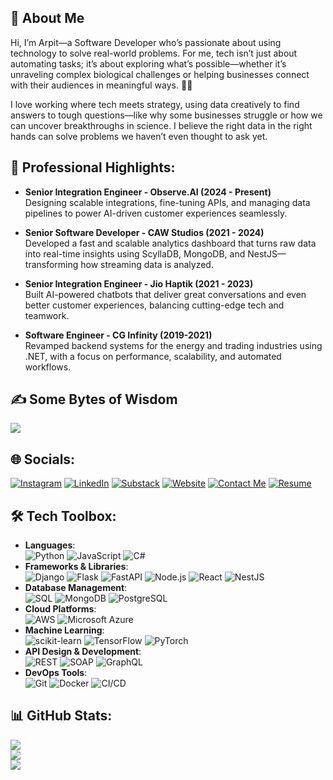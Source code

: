 ## 💫 About Me  

Hi, I’m Arpit—a Software Developer who’s passionate about using technology to solve real-world problems. For me, tech isn’t just about automating tasks; it’s about exploring what’s possible—whether it’s unraveling complex biological challenges or helping businesses connect with their audiences in meaningful ways. 🧬🔧

I love working where tech meets strategy, using data creatively to find answers to tough questions—like why some businesses struggle or how we can uncover breakthroughs in science. I believe the right data in the right hands can solve problems we haven’t even thought to ask yet.  

## 🌟 Professional Highlights:
- **Senior Integration Engineer - Observe.AI (2024 - Present)**<br>
Designing scalable integrations, fine-tuning APIs, and managing data pipelines to power AI-driven customer experiences seamlessly.

- **Senior Software Developer - CAW Studios (2021 - 2024)**<br>
Developed a fast and scalable analytics dashboard that turns raw data into real-time insights using ScyllaDB, MongoDB, and NestJS—transforming how streaming data is analyzed.

- **Senior Integration Engineer - Jio Haptik (2021 - 2023)**<br>
Built AI-powered chatbots that deliver great conversations and even better customer experiences, balancing cutting-edge tech and teamwork.

- **Software Engineer - CG Infinity (2019-2021)**<br>
Revamped backend systems for the energy and trading industries using .NET, with a focus on performance, scalability, and automated workflows.

## ✍️ Some Bytes of Wisdom
![](https://quotes-github-readme.vercel.app/api?type=horizontal&theme=radical)

## 🌐 Socials:
[![Instagram](https://img.shields.io/badge/Instagram-%23E4405F.svg?logo=Instagram&logoColor=white)](https://www.instagram.com/arpitdave_2801/) [![LinkedIn](https://img.shields.io/badge/LinkedIn-%230077B5.svg?logo=linkedin&logoColor=white)](https://www.linkedin.com/in/arpit-dave/) [![Substack](https://img.shields.io/badge/Substack-%23FF6719.svg?logo=Substack&logoColor=white)](https://arpitdave.substack.com/) [![Website](https://img.shields.io/badge/Website-%23000000.svg?logo=About.me&logoColor=white)](https://davearpit.github.io/) [![Contact Me](https://img.shields.io/badge/Contact%20Me-%23EA4335.svg?logo=gmail&logoColor=white)](mailto:arpitdave321@gmail.com) [![Resume](https://img.shields.io/badge/Resume-%234B8BBE.svg?logo=Google&logoColor=white)](https://drive.google.com/file/d/1o-zTkz0hxHQ0HRq8I9X_Brl5-QNOpkY-/view?usp=drive_link)

## 🛠️ Tech Toolbox:
- **Languages**:  
![Python](https://img.shields.io/badge/python-3670A0?style=for-the-badge&logo=python&logoColor=ffdd54) ![JavaScript](https://img.shields.io/badge/javascript-f7df1e?style=for-the-badge&logo=javascript&logoColor=black) ![C#](https://img.shields.io/badge/C%23-239120?style=for-the-badge&logo=csharp&logoColor=white)  
- **Frameworks & Libraries**:  
![Django](https://img.shields.io/badge/django-092E20?style=for-the-badge&logo=django&logoColor=white) ![Flask](https://img.shields.io/badge/flask-000000?style=for-the-badge&logo=flask&logoColor=white) ![FastAPI](https://img.shields.io/badge/FastAPI-005571?style=for-the-badge&logo=fastapi&logoColor=white) ![Node.js](https://img.shields.io/badge/Node.js-8CC84B?style=for-the-badge&logo=node.js&logoColor=white) ![React](https://img.shields.io/badge/react-61DAFB?style=for-the-badge&logo=react&logoColor=black) ![NestJS](https://img.shields.io/badge/NestJS-E0234E?style=for-the-badge&logo=nestjs&logoColor=white)  
- **Database Management**:  
![SQL](https://img.shields.io/badge/SQL-003B57?style=for-the-badge&logo=MySQL&logoColor=white) ![MongoDB](https://img.shields.io/badge/MongoDB-47A248?style=for-the-badge&logo=mongodb&logoColor=white) ![PostgreSQL](https://img.shields.io/badge/PostgreSQL-336791?style=for-the-badge&logo=postgresql&logoColor=white)  
- **Cloud Platforms**:  
![AWS](https://img.shields.io/badge/Amazon%20AWS-232F3E?style=for-the-badge&logo=amazonaws&logoColor=white) ![Microsoft Azure](https://img.shields.io/badge/Microsoft%20Azure-0078D4?style=for-the-badge&logo=microsoftazure&logoColor=white)  
- **Machine Learning**:  
![scikit-learn](https://img.shields.io/badge/scikit--learn-F7931E?style=for-the-badge&logo=scikit-learn&logoColor=white) ![TensorFlow](https://img.shields.io/badge/TensorFlow-FF6F20?style=for-the-badge&logo=tensorflow&logoColor=white)   ![PyTorch](https://img.shields.io/badge/PyTorch-EE4C2C?style=for-the-badge&logo=pytorch&logoColor=white)  
- **API Design & Development**:  
![REST](https://img.shields.io/badge/REST-00ADEF?style=for-the-badge&logo=rest&logoColor=white) ![SOAP](https://img.shields.io/badge/SOAP-000000?style=for-the-badge&logo=soap&logoColor=white) ![GraphQL](https://img.shields.io/badge/GraphQL-E10098?style=for-the-badge&logo=graphql&logoColor=white)  
- **DevOps Tools**:  
![Git](https://img.shields.io/badge/Git-F05032?style=for-the-badge&logo=git&logoColor=white) ![Docker](https://img.shields.io/badge/Docker-2496ED?style=for-the-badge&logo=docker&logoColor=white) ![CI/CD](https://img.shields.io/badge/CI%2FCD-5A67D8?style=for-the-badge&logo=circleci&logoColor=white)  

## 📊 GitHub Stats:
![](https://github-readme-stats.vercel.app/api?username=davearpit&theme=radical&hide_border=false&include_all_commits=false&count_private=false)<br/>
![](https://github-readme-streak-stats.herokuapp.com/?user=davearpit&theme=radical&hide_border=false)<br/>
![](https://github-readme-stats.vercel.app/api/top-langs/?username=davearpit&theme=radical&hide_border=false&include_all_commits=false&count_private=false&layout=compact)
